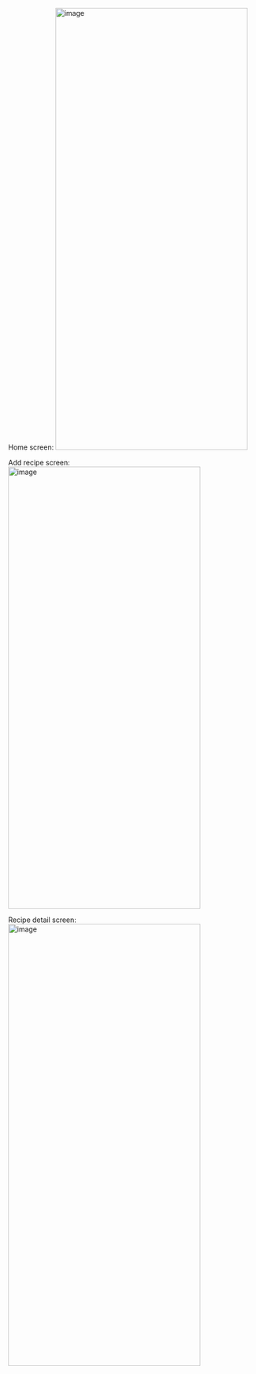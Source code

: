 Home screen: 
<img width="390" height="895" alt="image" src="https://github.com/user-attachments/assets/e1459051-fbc8-40e8-8ab4-37420ae1d091" />

Add recipe screen: 
<img width="390" height="895" alt="image" src="https://github.com/user-attachments/assets/77e5496c-d0e0-45ca-a672-3c6e6aa25b05" />

Recipe detail screen: 
<img width="390" height="895" alt="image" src="https://github.com/user-attachments/assets/f5ffc65d-c990-4ebf-8cab-0183c26af67a" />
